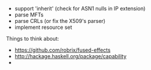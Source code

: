 
- support 'inherit' (check for ASN1 nulls in IP extension)
- parse MFTs
- parse CRLs (or fix the X509's parser)
- implement resource set


Things to think about:

- https://github.com/robrix/fused-effects
- http://hackage.haskell.org/package/capability
- 